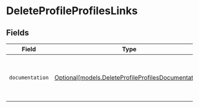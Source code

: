 # DeleteProfileProfilesLinks


## Fields

| Field                                                                                                  | Type                                                                                                   | Required                                                                                               | Description                                                                                            |
| ------------------------------------------------------------------------------------------------------ | ------------------------------------------------------------------------------------------------------ | ------------------------------------------------------------------------------------------------------ | ------------------------------------------------------------------------------------------------------ |
| `documentation`                                                                                        | [Optional[models.DeleteProfileProfilesDocumentation]](../models/deleteprofileprofilesdocumentation.md) | :heavy_minus_sign:                                                                                     | The URL to the generic Mollie API error handling guide.                                                |